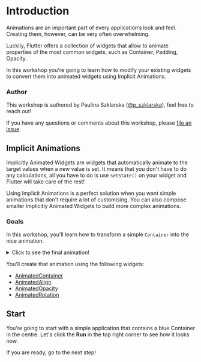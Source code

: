 # Introduction

Animations are an important part of every application’s look and feel. Creating
them, however, can be very often overwhelming.

Luckily, Flutter offers a collection of widgets that allow to animate properties
of the most common widgets, such as Container, Padding, Opacity.

In this workshop you're going to learn how to modify your existing widgets to
convert them into animated widgets using Implicit Animations.

### Author

This workshop is authored by Paulina Szklarska ([@p_szklarska](https://twitter.com/p_szklarska)), feel free to reach out!

If you have any questions or comments about this workshop, please [file an issue](https://github.com/pszklarska/flutter_animations_workshop/issues/new).

## Implicit Animations

Implicitly Animated Widgets are widgets that automatically animate to the target
values when a new value is set. It means that you don't have to do any
calculations, all you have to do is use `setState()` on your widget and Flutter
will take care of the rest!

Using Implicit Animations is a perfect solution when you want simple animations
that don't require a lot of customising. You can also compose smaller Implicitly
Animated Widgets to build more complex animations.

### Goals
In this workshop, you'll learn how to transform a simple `Container` into the
nice animation.

<details>
  <summary>Click to see the final animation!</summary>

![Final effect](https://github.com/pszklarska/flutter_animations_workshop/raw/main/assets/screen05.gif?raw=true)
</details>

You'll create that animation using the following widgets:

- [AnimatedContainer](https://api.flutter.dev/flutter/widgets/AnimatedContainer-class.html)
- [AnimatedAlign](https://api.flutter.dev/flutter/widgets/AnimatedAlign-class.html)
- [AnimatedOpacity](https://api.flutter.dev/flutter/widgets/AnimatedOpacity-class.html)
- [AnimatedRotation](https://api.flutter.dev/flutter/widgets/AnimatedRotation-class.html)

## Start

You're going to start with a simple application that contains a blue Container
in the centre. Let's click the **Run** in the top right corner to see how it
looks now.

If you are ready, go to the next step!

<img alt="Google Analytics" src="https://www.google-analytics.com/collect?v=1&cid=1&t=pageview&ec=workshop&ea=open&dp=blob/main/intro/instructions.md&dt=/intro&tid=UA-226934227-1" style="width: 1px; height: 1px"/>